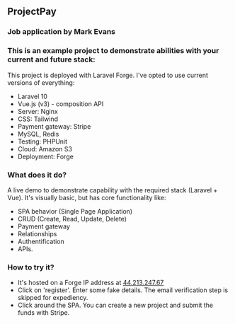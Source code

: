## ProjectPay
### Job application by Mark Evans
### This is an example project to demonstrate abilities with your current and future stack:

This project is deployed with Laravel Forge. I've opted to use current versions of everything:
- Laravel 10
- Vue.js (v3) - composition API
- Server: Nginx
- CSS: Tailwind
- Payment gateway: Stripe
- MySQL, Redis
- Testing: PHPUnit
- Cloud: Amazon S3
- Deployment: Forge

### What does it do?
A live demo to demonstrate capability with the required stack (Laravel + Vue). It's visually basic, but has core functionality like: 
- SPA behavior (Single Page Application)
- CRUD (Create, Read, Update, Delete)
- Payment gateway
- Relationships
- Authentification
- APIs.

### How to try it?
- It's hosted on a Forge IP address at [44.213.247.67](http://44.213.247.67)
- Click on 'register'. Enter some fake details. The email verification step is skipped for expediency.
- Click around the SPA. You can create a new project and submit the funds with Stripe.


